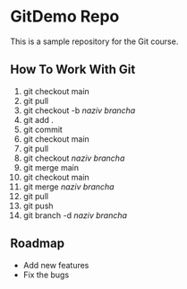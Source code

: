 # GitDemo Repo
This is a sample repository for the Git course.

## How To Work With Git
1. git checkout main
2. git pull
3. git checkout -b *naziv brancha*
4. git add .
5. git commit
6. git checkout main
7. git pull
8. git checkout *naziv brancha*
9. git merge main
10. git checkout main
11. git merge *naziv brancha*
12. git pull
13. git push
14. git branch -d *naziv brancha*

## Roadmap
* Add new features
* Fix the bugs
